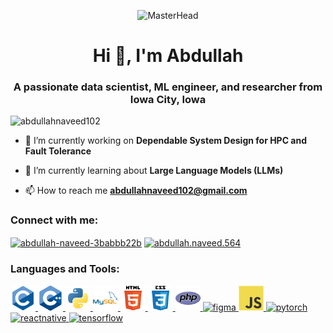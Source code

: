 <p align="center">
  <img src="https://miro.medium.com/v2/resize:fit:1358/0*FNaYLRaoGAxMO9YQ.gif" alt="MasterHead">
</p>

<!-- <p align="center">
  <img src="https://cdn.theatlantic.com/thumbor/UJe2fDOzEKVxesrQFvIX3FrV0hc=/0x0:2880x1620/976x549/media/img/mt/2023/02/AI_Questions/original.gif" alt="MasterHead">
</p> -->

<h1 align="center">Hi 👋, I'm Abdullah</h1>
<h3 align="center">A passionate data scientist, ML engineer, and researcher from Iowa City, Iowa</h3>

<p align="left"> <img src="https://komarev.com/ghpvc/?username=abdullahnaveed102&label=Profile%20views&color=0e75b6&style=flat" alt="abdullahnaveed102" /> </p>

- 🔭 I’m currently working on **Dependable System Design for HPC and Fault Tolerance**

- 🌱 I’m currently learning about **Large Language Models (LLMs)**

- 📫 How to reach me **abdullahnaveed102@gmail.com**

<h3 align="left">Connect with me:</h3>
<p align="left">
<a href="https://linkedin.com/in/abdullah-naveed-3babbb22b" target="blank"><img align="center" src="https://raw.githubusercontent.com/rahuldkjain/github-profile-readme-generator/master/src/images/icons/Social/linked-in-alt.svg" alt="abdullah-naveed-3babbb22b" height="30" width="40" /></a>
<a href="https://fb.com/abdullah.naveed.564" target="blank"><img align="center" src="https://raw.githubusercontent.com/rahuldkjain/github-profile-readme-generator/master/src/images/icons/Social/facebook.svg" alt="abdullah.naveed.564" height="30" width="40" /></a>
</p>

<h3 align="left">Languages and Tools:</h3>
<p align="left">
  <a href="https://www.cprogramming.com/" target="_blank" rel="noreferrer">
    <img src="https://raw.githubusercontent.com/devicons/devicon/master/icons/c/c-original.svg" alt="c" width="40" height="40"/>
  </a>
  <a href="https://www.w3schools.com/cpp/" target="_blank" rel="noreferrer">
    <img src="https://raw.githubusercontent.com/devicons/devicon/master/icons/cplusplus/cplusplus-original.svg" alt="cplusplus" width="40" height="40"/>
  </a>
  <a href="https://www.python.org" target="_blank" rel="noreferrer">
    <img src="https://raw.githubusercontent.com/devicons/devicon/master/icons/python/python-original.svg" alt="python" width="40" height="40"/>
  </a>
  <a href="https://www.mysql.com/" target="_blank" rel="noreferrer">
    <img src="https://raw.githubusercontent.com/devicons/devicon/master/icons/mysql/mysql-original-wordmark.svg" alt="mysql" width="40" height="40"/>
  </a>
  <a href="https://www.w3.org/html/" target="_blank" rel="noreferrer">
    <img src="https://raw.githubusercontent.com/devicons/devicon/master/icons/html5/html5-original-wordmark.svg" alt="html5" width="40" height="40"/>
  </a>
  <a href="https://www.w3schools.com/css/" target="_blank" rel="noreferrer">
    <img src="https://raw.githubusercontent.com/devicons/devicon/master/icons/css3/css3-original-wordmark.svg" alt="css3" width="40" height="40"/>
  </a>
  <a href="https://www.php.net" target="_blank" rel="noreferrer">
    <img src="https://raw.githubusercontent.com/devicons/devicon/master/icons/php/php-original.svg" alt="php" width="40" height="40"/>
  </a>
  <a href="https://www.figma.com/" target="_blank" rel="noreferrer">
    <img src="https://www.vectorlogo.zone/logos/figma/figma-icon.svg" alt="figma" width="40" height="40"/>
  </a>
  <a href="https://developer.mozilla.org/en-US/docs/Web/JavaScript" target="_blank" rel="noreferrer">
    <img src="https://raw.githubusercontent.com/devicons/devicon/master/icons/javascript/javascript-original.svg" alt="javascript" width="40" height="40"/>
  </a>
  <a href="https://pytorch.org/" target="_blank" rel="noreferrer">
    <img src="https://www.vectorlogo.zone/logos/pytorch/pytorch-icon.svg" alt="pytorch" width="40" height="40"/>
  </a>
  <a href="https://reactnative.dev/" target="_blank" rel="noreferrer">
    <img src="https://reactnative.dev/img/header_logo.svg" alt="reactnative" width="40" height="40"/>
  </a>
  <a href="https://www.tensorflow.org" target="_blank" rel="noreferrer">
    <img src="https://www.vectorlogo.zone/logos/tensorflow/tensorflow-icon.svg" alt="tensorflow" width="40" height="40"/>
  </a>
</p>

<!-- <p><img align="left" src="https://github-readme-stats.vercel.app/api/top-langs?username=abdullahnaveed102&show_icons=true&locale=en&layout=compact" alt="abdullahnaveed102" /></p> -->
<!-- <p>&nbsp;<img align="centre" src="https://github-readme-stats.vercel.app/api?username=abdullahnaveed102&show_icons=true&locale=en" alt="abdullahnaveed102" /></p> -->
<!-- <p><img align="centre" src="https://github-readme-streak-stats.herokuapp.com/?user=abdullahnaveed102&" alt="abdullahnaveed102" /></p> -->
